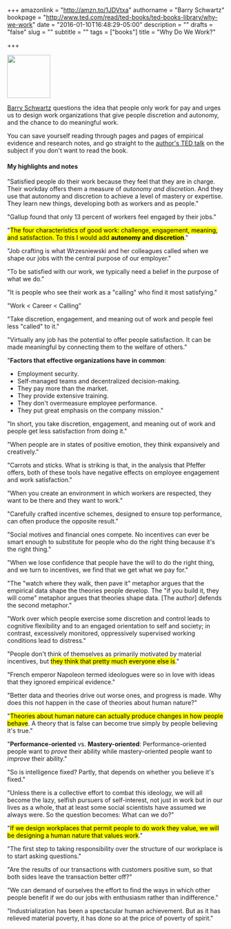 +++
amazonlink = "http://amzn.to/1JDVtxa"
authorname = "Barry Schwartz"
bookpage = "http://www.ted.com/read/ted-books/ted-books-library/why-we-work"
date = "2016-01-10T16:48:29-05:00"
description = ""
drafts = "false"
slug = ""
subtitle = ""
tags = ["books"]
title = "Why Do We Work?"

+++

<p><img src="/images/whywork.jpg" width="100px"></p>

[Barry Schwartz](http://www.swarthmore.edu/SocSci/bschwar1/) questions the idea that people only work for pay and urges us to design work organizations that give people discretion and autonomy, and the chance to do meaningful work.<!--more-->

You can save yourself reading through pages and pages of empirical evidence and research notes, and go straight to the [author's TED talk](https://www.ted.com/talks/barry_schwartz_the_way_we_think_about_work_is_broken?language=en) on the subject if you don't want to read the book. 

#### My highlights and notes
 
"Satisfied people do their work because they feel that they are in charge. Their workday offers them a measure of *autonomy and discretion*. And they use that autonomy and discretion to achieve a level of mastery or expertise. They learn new things, developing both as workers and as people."    

"Gallup found that only 13 percent of workers feel engaged by their jobs."  

"<mark>The four characteristics of good work: challenge, engagement, meaning, and satisfaction. To this I would add **autonomy and discretion**</mark>."

"Job crafting is what Wrzesniewski and her colleagues called when we shape our jobs with the central purpose of our employer."

"To be satisfied with our work, we typically need a belief in the purpose of what we do."  

"It is people who see their work as a "calling" who find it most satisfying."   

"Work < Career < Calling" 

"Take discretion, engagement, and meaning out of work and people feel less "called" to it." 

"Virtually any job has the potential to offer people satisfaction. It can be made meaningful by connecting them to the welfare of others." 

"**Factors that effective organizations have in common**:

* Employment security.
* Self-managed teams and decentralized decision-making. 
* They pay more than the market.
* They provide extensive training. 
* They don't overmeasure employee performance.
* They put great emphasis on the company mission." 

"In short, you take discretion, engagement, and meaning out of work and people get less satisfaction from doing it."   

"When people are in states of positive emotion, they think expansively and creatively." 

"Carrots and sticks. What is striking is that, in the analysis that Pfeffer offers, both of these tools have negative effects on employee engagement and work satisfaction." 

"When you create an environment in which workers are respected, they want to be there and they want to work." 

"Carefully crafted incentive schemes, designed to ensure top performance, can often produce the opposite result."

"Social motives and financial ones compete. No incentives can ever be smart enough to substitute for people who do the right thing because it's the right thing." 

"When we lose confidence that people have the will to do the right thing, and we turn to incentives, we find that we get what we pay for." 

"The "watch where they walk, then pave it" metaphor argues that the empirical data shape the theories people develop. The "if you build it, they will come" metaphor argues that theories shape data. [The author] defends the second metaphor." 

"Work over which people exercise some discretion and control leads to cognitive flexibility and to an engaged orientation to self and society; in contrast, excessively monitored, oppressively supervised working conditions lead to distress." 

"People don't think of themselves as primarily motivated by material incentives, but <mark>they think that pretty much everyone else is</mark>." 

"French emperor Napoleon termed ideologues were so in love with ideas that they ignored empirical evidence." 

"Better data and theories drive out worse ones, and progress is made. Why does this not happen in the case of theories about human nature?"

"<mark>Theories about human nature can actually produce changes in how people behave</mark>. A theory that is false can become true simply by people believing it's true." 

"**Performance-oriented** vs. **Mastery-oriented**: Performance-oriented people want to <em>prove</em> their ability while mastery-oriented people want to <em>improve</em> their ability." 

"So is intelligence fixed? Partly, that depends on whether you believe it's fixed." 

"Unless there is a collective effort to combat this ideology, we will all become the lazy, selfish pursuers of self-interest, not just in work but in our lives as a whole, that at least some social scientists have assumed we always were. So the question becomes: What can we do?" 

"<mark>If we design workplaces that permit people to do work they value, we will be designing a human nature that values work</mark>." 

"The first step to taking responsibility over the structure of our workplace is to start asking questions." 

"Are the results of our transactions with customers positive sum, so that both sides leave the transaction better off?" 

"We can demand of ourselves the effort to find the ways in which other people benefit if we do our jobs with enthusiasm rather than indifference." 

"Industrialization has been a spectacular human achievement. But as it has relieved material poverty, it has done so at the price of poverty of spirit."
